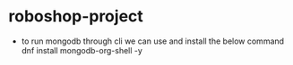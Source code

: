 # roboshop-project

* to run mongodb through cli we can use and install the below command
  dnf install mongodb-org-shell -y
